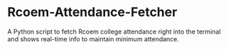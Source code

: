 # Rcoem-Attendance-Fetcher
A Python script to fetch Rcoem college attendance right into the terminal and shows real-time info to maintain minimum attendance.
